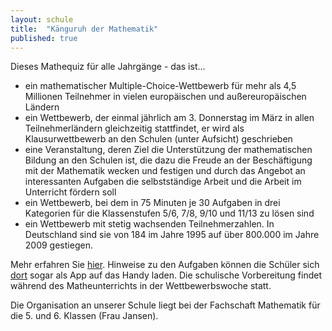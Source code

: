```yaml
---
layout: schule
title:  "Känguruh der Mathematik"
published: true
---
```



Dieses Mathequiz für alle Jahrgänge - das ist...

- ein mathematischer Multiple-Choice-Wettbewerb für mehr als 4,5 Millionen Teilnehmer in vielen europäischen und außereuropäischen Ländern
- ein Wettbewerb, der einmal jährlich am 3. Donnerstag im März in allen Teilnehmerländern gleichzeitig stattfindet, er wird als Klausurwettbewerb an den Schulen (unter Aufsicht) geschrieben
- eine Veranstaltung, deren Ziel die Unterstützung der mathematischen Bildung an den Schulen ist, die dazu die Freude an der Beschäftigung mit der Mathematik wecken und festigen und durch das Angebot an interessanten Aufgaben die selbstständige Arbeit und die Arbeit im Unterricht fördern soll
- ein Wettbewerb, bei dem in 75 Minuten je 30 Aufgaben in drei Kategorien für die Klassenstufen 5/6, 7/8, 9/10 und 11/13 zu lösen sind
- ein Wettbewerb mit stetig wachsenden Teilnehmerzahlen. In Deutschland sind sie von 184 im Jahre 1995 auf über 800.000 im Jahre 2009 gestiegen.

Mehr erfahren Sie [hier](http://www.mathe-kaenguru.de/). Hinweise zu den Aufgaben können die Schüler sich [dort](http://www.mathe-lernen-apps.de/) sogar als App auf das Handy laden. Die schulische Vorbereitung findet während des Matheunterrichts in der Wettbewerbswoche statt. 

Die Organisation an unserer Schule liegt bei der Fachschaft Mathematik für die 5. und 6. Klassen (Frau Jansen). 
